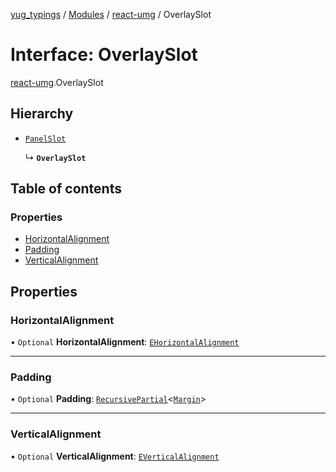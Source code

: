 [yug_typings](../README.md) / [Modules](../modules.md) / [react-umg](../modules/react_umg.md) / OverlaySlot

# Interface: OverlaySlot

[react-umg](../modules/react_umg.md).OverlaySlot

## Hierarchy

- [`PanelSlot`](react_umg.PanelSlot.md)

  ↳ **`OverlaySlot`**

## Table of contents

### Properties

- [HorizontalAlignment](react_umg.OverlaySlot.md#horizontalalignment)
- [Padding](react_umg.OverlaySlot.md#padding)
- [VerticalAlignment](react_umg.OverlaySlot.md#verticalalignment)

## Properties

### HorizontalAlignment

• `Optional` **HorizontalAlignment**: [`EHorizontalAlignment`](../enums/ue_ue.EHorizontalAlignment.md)

___

### Padding

• `Optional` **Padding**: [`RecursivePartial`](../modules/react_umg.md#recursivepartial)<[`Margin`](../classes/ue_ue.Margin.md)\>

___

### VerticalAlignment

• `Optional` **VerticalAlignment**: [`EVerticalAlignment`](../enums/ue_ue.EVerticalAlignment.md)
